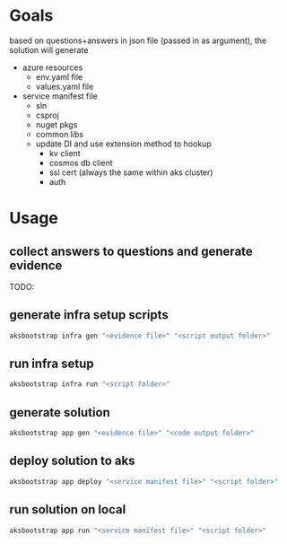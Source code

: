 # Goals
based on questions+answers in json file (passed in as argument), the solution will generate
- azure resources
    - env.yaml file
    - values.yaml file
- service manifest file
    - sln
    - csproj
    - nuget pkgs
    - common libs
    - update DI and use extension method to hookup
        - kv client
        - cosmos db client
        - ssl cert (always the same within aks cluster)
        - auth

# Usage

## collect answers to questions and generate evidence

TODO:

## generate infra setup scripts
``` cmd
aksbootstrap infra gen "<evidence file>" "<script output folder>"
```

## run infra setup
``` cmd
aksbootstrap infra run "<script folder>"
```

## generate solution
``` cmd
aksbootstrap app gen "<evidence file>" "<code output folder>"
```

## deploy solution to aks
``` cmd
aksbootstrap app deploy "<service manifest file>" "<script folder>"
```

## run solution on local
``` cmd
aksbootstrap app run "<service manifest file>" "<script folder>"
```